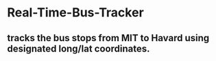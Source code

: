 # Real-Time-Bus-Tracker
## tracks the bus stops from MIT to Havard using designated long/lat coordinates.
